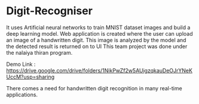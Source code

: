 # Digit-Recogniser
It uses Artificial neural networks to train MNIST dataset images and build a deep learning model. Web application is created where the user can upload an image of a handwritten digit. This image is analyzed by the model and the detected result is returned on to UI
This team project was done under the nalaiya thiran program.

Demo Link : https://drive.google.com/drive/folders/1NikPwZf2w5AUigzqkauDeOJrYNeKUccM?usp=sharing

There comes a need for handwritten digit recognition in many real-time applications.

